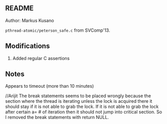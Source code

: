 ## README
Author: Markus Kusano

`pthread-atomic/peterson_safe.c` from SVComp'13.

## Modifications
1. Added regular C assertions

## Notes
Appears to timeout (more than 10 minutes)

//Arijit
The break statements seems to be placed wrongly because the section where the thread is iterating unless the lock is acquired there it should stay if it is not able to grab the lock.
If it is not able to grab the lock after certain a= # of iteration then it should not jump into critical section. So I removed the break statements with return NULL.

